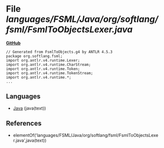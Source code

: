 # File _languages/FSML/Java/org/softlang/fsml/FsmlToObjectsLexer.java_
**[GitHub](https://github.com/softlang/yas/blob/master/languages/FSML/Java/org/softlang/fsml/FsmlToObjectsLexer.java)**
```
// Generated from FsmlToObjects.g4 by ANTLR 4.5.3
package org.softlang.fsml;
import org.antlr.v4.runtime.Lexer;
import org.antlr.v4.runtime.CharStream;
import org.antlr.v4.runtime.Token;
import org.antlr.v4.runtime.TokenStream;
import org.antlr.v4.runtime.*;
...
```

## Languages
* [Java](../languages/Java.md) (java(text))

## References
* elementOf('languages/FSML/Java/org/softlang/fsml/FsmlToObjectsLexer.java',java(text))

